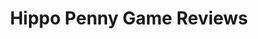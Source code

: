 ---
title: Hippo Penny Game Reviews
layout: scoredetail
permalink: /meta-score/south-park-the-stick-of-truth
header:
  teaser: /assets/images/south-park-the-stick-of-truth.jpg
  video:
    id: Noq5QTNCzUg
    provider: youtube
---